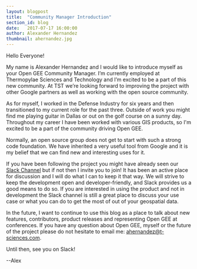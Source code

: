 ```yaml
---
layout: blogpost
title:  "Community Manager Introduction"
section_id: blog
date:   2017-07-17 16:00:00
author: Alexander Hernandez
thumbnail: ahernandez.jpg
---
```

Hello Everyone!

My name is Alexander Hernandez and I would like to introduce myself as your Open GEE Community Manager. I’m currently employed at Thermopylae Sciences and Technology and I’m excited to be a part of this new community. At TST we’re looking forward to improving the project with other Google partners as well as working with the open source community.

As for myself, I worked in the Defense Industry for six years and then transitioned to my current role for the past three. Outside of work you might find me playing guitar in Dallas or out on the golf course on a sunny day. Throughout my career I have been worked with various GIS products, so I'm excited to be a part of the community driving Open GEE.

Normally, an open source group does not get to start with such a strong code foundation. We have inherited a very useful tool from Google and it is my belief that we can find new and interesting uses for it.

If you have been following the project you might have already seen our [Slack Channel](http://slack.opengee.org) but if not then I invite you to join! It has been an active place for discussion and I will do what I can to keep it that way. We will strive to keep the development open and developer-friendly, and Slack provides us a good means to do so. If you are interested in using the product and not in development the Slack channel is still a great place to discuss your use case or what you can do to get the most of out of your geospatial data.

In the future, I want to continue to use this blog as a place to talk about new features, contributors, product releases and representing Open GEE at conferences. If you have any question about Open GEE, myself or the future of the project please do not hesitate to email me: <ahernandez@t-sciences.com>.

Until then, see you on Slack!

--Alex
